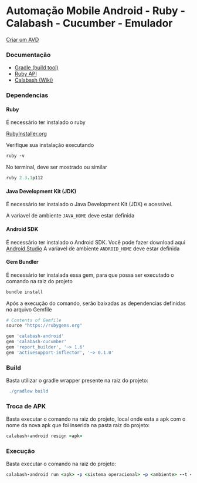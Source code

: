Automação Mobile Android - Ruby - Calabash - Cucumber - Emulador
=======================================================================

[Criar um AVD](https://developer.android.com/studio/run/managing-avds?hl=pt-br#createavd)


### Documentação

  - [Gradle (build tool)](https://gradle.org/)
  - [Ruby API](https://github.com/calabash/calabash-android/blob/master/documentation/ruby_api.md)
  - [Calabash (Wiki)](https://github.com/calabash/calabash-android/wiki/05-Query-Syntax)

### Dependencias

#### Ruby

É necessário ter instalado o ruby

[RubyInstaller.org](http://rubyinstaller.org/)

Verifique sua instalação executando

```ruby
ruby -v
```

No terminal, deve ser mostrado ou similar

```ruby
ruby 2.3.1p112
```

#### Java Development Kit (JDK)

É necessário ter instalado o Java Development Kit (JDK) e acessivel.

A variavel de ambiente `JAVA_HOME` deve estar definida

#### Android SDK

É necessário ter instalado o Android SDK. Você pode fazer download aqui [Android Studio](http://developer.android.com/sdk/index.html)
A variavel de ambiente `ANDROID_HOME` deve estar definida

#### Gem Bundler

É necessário ter instalada essa gem, para que possa ser executado o comando na raiz do projeto

```ruby
bundle install
```
Após a execução do comando, serão baixadas as dependencias definidas no arquivo Gemfile

```ruby
# Contents of Gemfile
source "https://rubygems.org"

gem 'calabash-android'
gem 'calabash-cucumber'
gem 'report_builder', '~> 1.6'
gem 'activesupport-inflector', '~> 0.1.0'
```

### Build

Basta utilizar o gradle wrapper presente na raiz do projeto:

```groovy
 ./gradlew build
```
### Troca de APK

Basta executar o comando na raiz do projeto, local onde esta a apk com o nome da nova apk que foi inserida na pasta raiz do projeto:

```Ruby
calabash-android resign <apk>
```

### Execução

Basta executar o comando na raiz do projeto:

```Ruby
calabash-android run <apk> -p <sistema operacional> -p <ambiente> --t <tag>
```
